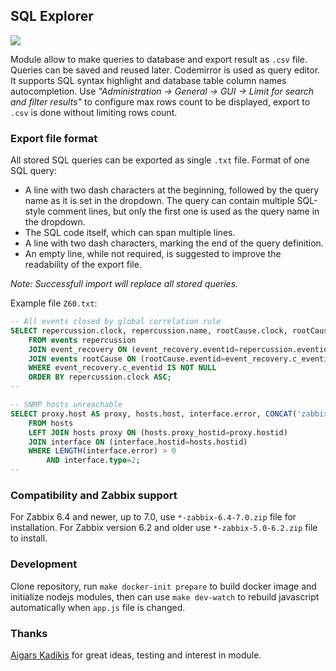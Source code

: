 ## SQL Explorer

![](doc/sqlexplorer.1.png)

Module allow to make queries to database and export result as `.csv` file. Queries can be saved and reused later.
Codemirror is used as query editor. It supports SQL syntax highlight and database table column names autocompletion.
Use *"Administration -> General -> GUI -> Limit for search and filter results"* to configure max rows count to be displayed,
export to `.csv` is done without limiting rows count.

### Export file format

All stored SQL queries can be exported as single `.txt` file. Format of one SQL query:
- A line with two dash characters at the beginning, followed by the query name as it is set in the dropdown. The query can contain multiple SQL-style comment lines, but only the first one is used as the query name in the dropdown.
- The SQL code itself, which can span multiple lines.
- A line with two dash characters, marking the end of the query definition.
- An empty line, while not required, is suggested to improve the readability of the export file.

_Note: Successfull import will replace all stored queries._

Example file `Z60.txt`:
```sql
-- All events closed by global correlation rule
SELECT repercussion.clock, repercussion.name, rootCause.clock, rootCause.name AS name
    FROM events repercussion
    JOIN event_recovery ON (event_recovery.eventid=repercussion.eventid)
    JOIN events rootCause ON (rootCause.eventid=event_recovery.c_eventid)
    WHERE event_recovery.c_eventid IS NOT NULL
    ORDER BY repercussion.clock ASC;
--

-- SNMP hosts unreachable
SELECT proxy.host AS proxy, hosts.host, interface.error, CONCAT('zabbix.php?action=host.edit&hostid=', hosts.hostid) AS goTo
    FROM hosts
    LEFT JOIN hosts proxy ON (hosts.proxy_hostid=proxy.hostid)
    JOIN interface ON (interface.hostid=hosts.hostid)
    WHERE LENGTH(interface.error) > 0
        AND interface.type=2;
--
```

### Compatibility and Zabbix support

For Zabbix 6.4 and newer, up to 7.0, use `*-zabbix-6.4-7.0.zip` file for installation.
For Zabbix version 6.2 and older use `*-zabbix-5.0-6.2.zip` file to install.

### Development

Clone repository, run `make docker-init prepare` to build docker image and initialize nodejs modules, then can use `make dev-watch` to rebuild javascript automatically when `app.js` file is changed.

### Thanks

[Aigars Kadikis](https://github.com/aigarskadikis/) for great ideas, testing and interest in module.